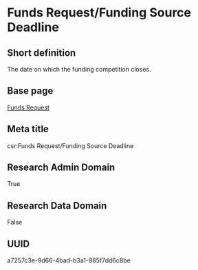 # Funds Request/Funding Source Deadline
## Short definition
The date on which the funding competition closes.
## Base page
[Funds Request](../../Objects/Funds%20Request.md)
## Meta title
csr:Funds Request/Funding Source Deadline
## Research Admin Domain
True
## Research Data Domain
False
## UUID
a7257c3e-9d66-4bad-b3a1-985f7dd6c8be
